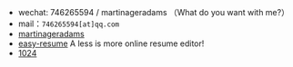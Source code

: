 * wechat: 746265594 / martinageradams （What do you want with me?）
* mail：`746265594[at]qq.com`
* [martinageradams](https://github.com/martinageradams/martinageradams) 
* [easy-resume](https://resume.neitui.app)  A less is more online resume editor!
* [1024](https://1024.cool)
